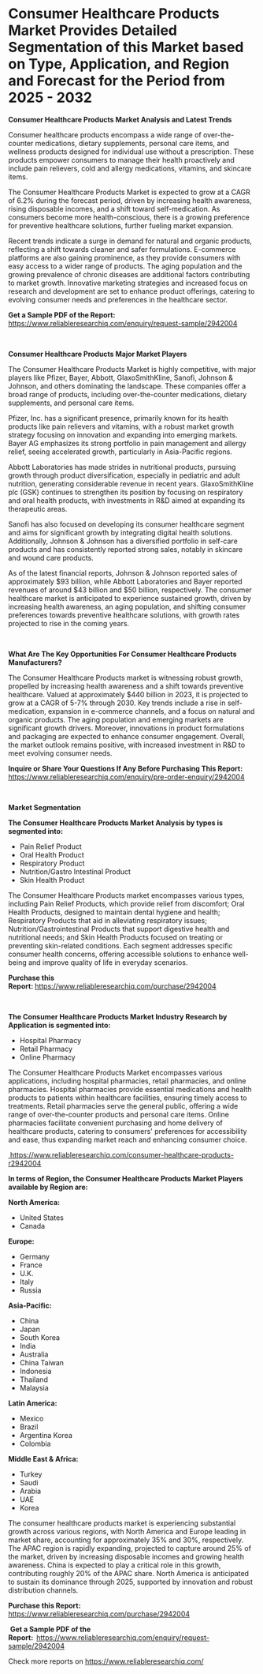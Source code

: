 <p><h1>Consumer Healthcare Products Market Provides Detailed Segmentation of this Market based on Type, Application, and Region and Forecast for the Period from 2025 - 2032</h1></p><p><strong>Consumer Healthcare Products Market Analysis and Latest Trends</strong></p>
<p><p>Consumer healthcare products encompass a wide range of over-the-counter medications, dietary supplements, personal care items, and wellness products designed for individual use without a prescription. These products empower consumers to manage their health proactively and include pain relievers, cold and allergy medications, vitamins, and skincare items.</p><p>The Consumer Healthcare Products Market is expected to grow at a CAGR of 6.2% during the forecast period, driven by increasing health awareness, rising disposable incomes, and a shift toward self-medication. As consumers become more health-conscious, there is a growing preference for preventive healthcare solutions, further fueling market expansion. </p><p>Recent trends indicate a surge in demand for natural and organic products, reflecting a shift towards cleaner and safer formulations. E-commerce platforms are also gaining prominence, as they provide consumers with easy access to a wider range of products. The aging population and the growing prevalence of chronic diseases are additional factors contributing to market growth. Innovative marketing strategies and increased focus on research and development are set to enhance product offerings, catering to evolving consumer needs and preferences in the healthcare sector.</p></p>
<p><strong>Get a Sample PDF of the Report:&nbsp;</strong> <a href="https://www.reliableresearchiq.com/enquiry/request-sample/2942004?utm_campaign=2821&utm_medium=2&utm_source=Github&utm_content=ia&utm_term=15032025&utm_id=consumer-healthcare-products">https://www.reliableresearchiq.com/enquiry/request-sample/2942004</a></p>
<p>&nbsp;</p>
<p><strong>Consumer Healthcare Products Major Market Players</strong></p>
<p><p>The Consumer Healthcare Products Market is highly competitive, with major players like Pfizer, Bayer, Abbott, GlaxoSmithKline, Sanofi, Johnson & Johnson, and others dominating the landscape. These companies offer a broad range of products, including over-the-counter medications, dietary supplements, and personal care items.</p><p>Pfizer, Inc. has a significant presence, primarily known for its health products like pain relievers and vitamins, with a robust market growth strategy focusing on innovation and expanding into emerging markets. Bayer AG emphasizes its strong portfolio in pain management and allergy relief, seeing accelerated growth, particularly in Asia-Pacific regions.</p><p>Abbott Laboratories has made strides in nutritional products, pursuing growth through product diversification, especially in pediatric and adult nutrition, generating considerable revenue in recent years. GlaxoSmithKline plc (GSK) continues to strengthen its position by focusing on respiratory and oral health products, with investments in R&D aimed at expanding its therapeutic areas.</p><p>Sanofi has also focused on developing its consumer healthcare segment and aims for significant growth by integrating digital health solutions. Additionally, Johnson & Johnson has a diversified portfolio in self-care products and has consistently reported strong sales, notably in skincare and wound care products.</p><p>As of the latest financial reports, Johnson & Johnson reported sales of approximately $93 billion, while Abbott Laboratories and Bayer reported revenues of around $43 billion and $50 billion, respectively. The consumer healthcare market is anticipated to experience sustained growth, driven by increasing health awareness, an aging population, and shifting consumer preferences towards preventive healthcare solutions, with growth rates projected to rise in the coming years.</p></p>
<p>&nbsp;</p>
<p><strong>What Are The Key Opportunities For Consumer Healthcare Products Manufacturers?</strong></p>
<p><p>The Consumer Healthcare Products market is witnessing robust growth, propelled by increasing health awareness and a shift towards preventive healthcare. Valued at approximately $440 billion in 2023, it is projected to grow at a CAGR of 5-7% through 2030. Key trends include a rise in self-medication, expansion in e-commerce channels, and a focus on natural and organic products. The aging population and emerging markets are significant growth drivers. Moreover, innovations in product formulations and packaging are expected to enhance consumer engagement. Overall, the market outlook remains positive, with increased investment in R&D to meet evolving consumer needs.</p></p>
<p><strong>Inquire or Share Your Questions If Any Before Purchasing This Report:</strong> <a href="https://www.reliableresearchiq.com/enquiry/pre-order-enquiry/2942004?utm_campaign=2821&utm_medium=2&utm_source=Github&utm_content=ia&utm_term=15032025&utm_id=consumer-healthcare-products">https://www.reliableresearchiq.com/enquiry/pre-order-enquiry/2942004</a></p>
<p>&nbsp;</p>
<p><strong>Market Segmentation</strong></p>
<p><strong>The Consumer Healthcare Products Market Analysis by types is segmented into:</strong></p>
<p><ul><li>Pain Relief Product</li><li>Oral Health Product</li><li>Respiratory Product</li><li>Nutrition/Gastro Intestinal Product</li><li>Skin Health Product</li></ul></p>
<p><p>The Consumer Healthcare Products market encompasses various types, including Pain Relief Products, which provide relief from discomfort; Oral Health Products, designed to maintain dental hygiene and health; Respiratory Products that aid in alleviating respiratory issues; Nutrition/Gastrointestinal Products that support digestive health and nutritional needs; and Skin Health Products focused on treating or preventing skin-related conditions. Each segment addresses specific consumer health concerns, offering accessible solutions to enhance well-being and improve quality of life in everyday scenarios.</p></p>
<p><strong>Purchase this Report:&nbsp;</strong><a href="https://www.reliableresearchiq.com/purchase/2942004?utm_campaign=2821&utm_medium=2&utm_source=Github&utm_content=ia&utm_term=15032025&utm_id=consumer-healthcare-products">https://www.reliableresearchiq.com/purchase/2942004</a></p>
<p>&nbsp;</p>
<p><strong>The Consumer Healthcare Products Market Industry Research by Application is segmented into:</strong></p>
<p><ul><li>Hospital Pharmacy</li><li>Retail Pharmacy</li><li>Online Pharmacy</li></ul></p>
<p><p>The Consumer Healthcare Products Market encompasses various applications, including hospital pharmacies, retail pharmacies, and online pharmacies. Hospital pharmacies provide essential medications and health products to patients within healthcare facilities, ensuring timely access to treatments. Retail pharmacies serve the general public, offering a wide range of over-the-counter products and personal care items. Online pharmacies facilitate convenient purchasing and home delivery of healthcare products, catering to consumers' preferences for accessibility and ease, thus expanding market reach and enhancing consumer choice.</p></p>
<p><a href="https://www.reliableresearchiq.com/consumer-healthcare-products-r2942004?utm_campaign=2821&utm_medium=2&utm_source=Github&utm_content=ia&utm_term=15032025&utm_id=consumer-healthcare-products">&nbsp;https://www.reliableresearchiq.com/consumer-healthcare-products-r2942004</a></p>
<p><strong>In terms of Region, the Consumer Healthcare Products Market Players available by Region are:</strong></p>
<p>
    <p> <strong> North America: </strong>
        <ul>
            <li>United States</li>
            <li>Canada</li>
        </ul>
        </p> 
    <p> <strong> Europe: </strong>
        <ul>
            <li>Germany</li>
            <li>France</li>
            <li>U.K.</li>
            <li>Italy</li>
            <li>Russia</li>
        </ul>
        </p> 
    <p> <strong> Asia-Pacific: </strong>
        <ul>
            <li>China</li>
            <li>Japan</li>
            <li>South Korea</li>
            <li>India</li>
            <li>Australia</li>
            <li>China Taiwan</li>
            <li>Indonesia</li>
            <li>Thailand</li>
            <li>Malaysia</li>
        </ul>
        </p> 
    <p> <strong> Latin America: </strong>
        <ul>
            <li>Mexico</li>
            <li>Brazil</li>
            <li>Argentina Korea</li>
            <li>Colombia</li>
        </ul>
        </p> 
    <p> <strong> Middle East & Africa: </strong>
        <ul>
            <li>Turkey</li>
            <li>Saudi</li>
            <li>Arabia</li>
            <li>UAE</li>
            <li>Korea</li>
        </ul>
    </p>
    </p>
<p><p>The consumer healthcare products market is experiencing substantial growth across various regions, with North America and Europe leading in market share, accounting for approximately 35% and 30%, respectively. The APAC region is rapidly expanding, projected to capture around 25% of the market, driven by increasing disposable incomes and growing health awareness. China is expected to play a critical role in this growth, contributing roughly 20% of the APAC share. North America is anticipated to sustain its dominance through 2025, supported by innovation and robust distribution channels.</p></p>
<p><strong>Purchase this Report: </strong><a href="https://www.reliableresearchiq.com/purchase/2942004?utm_campaign=2821&utm_medium=2&utm_source=Github&utm_content=ia&utm_term=15032025&utm_id=consumer-healthcare-products">https://www.reliableresearchiq.com/purchase/2942004</a></p>
<p>&nbsp;<strong>Get a Sample PDF of the Report:&nbsp;&nbsp;</strong><a href="https://www.reliableresearchiq.com/enquiry/request-sample/2942004?utm_campaign=2821&utm_medium=2&utm_source=Github&utm_content=ia&utm_term=15032025&utm_id=consumer-healthcare-products">https://www.reliableresearchiq.com/enquiry/request-sample/2942004</a></p>
<p><strong></strong></p>
<p>Check more reports on <a href="https://www.reliableresearchiq.com/?utm_campaign=2821&utm_medium=2&utm_source=Github&utm_content=ia&utm_term=15032025&utm_id=consumer-healthcare-products">https://www.reliableresearchiq.com/</a></p>